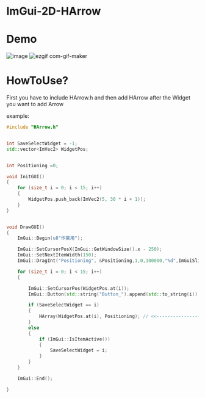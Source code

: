 # ImGui-2D-HArrow

# Demo
![image](https://user-images.githubusercontent.com/56476339/215027875-d9322ebc-77ab-4a74-8caf-3095452eabc9.png)
![ezgif com-gif-maker](https://user-images.githubusercontent.com/56476339/215029036-11dea605-799d-4b43-bce1-46081cd67f28.gif)

# HowToUse?
First you have to include HArrow.h and then add HArrow after the Widget you want to add Arrow

example:
```cpp
#include "HArrow.h"


int SaveSelectWidget = -1;
std::vector<ImVec2> WidgetPos;


int Positioning =0;

void InitGUI()
{
	for (size_t i = 0; i < 15; i++)
	{
		WidgetPos.push_back(ImVec2(5, 30 * i + 1));
	}
}


void DrawGUI()
{
	ImGui::Begin(u8"作業用");

	ImGui::SetCursorPosX(ImGui::GetWindowSize().x - 250);
	ImGui::SetNextItemWidth(150);
	ImGui::DragInt("Positioning", &Positioning,1,0,100000,"%d",ImGuiSliderFlags_AlwaysClamp);

	for (size_t i = 0; i < 15; i++)
	{

		ImGui::SetCursorPos(WidgetPos.at(i));
		ImGui::Button(std::string("Button_").append(std::to_string(i)).c_str());

		if (SaveSelectWidget == i)
		{
			HArray(WidgetPos.at(i), Positioning); // <<-------------------------------------------------
		}
		else
		{
			if (ImGui::IsItemActive())
			{
				SaveSelectWidget = i;
			}
		}
	}

	ImGui::End();

}
```

